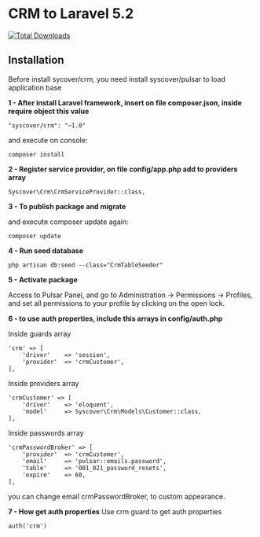 # CRM to Laravel 5.2

[![Total Downloads](https://poser.pugx.org/syscover/crm/downloads)](https://packagist.org/packages/syscover/crm)

## Installation

Before install sycover/crm, you need install syscover/pulsar to load application base

**1 - After install Laravel framework, insert on file composer.json, inside require object this value**
```
"syscover/crm": "~1.0"
```

and execute on console:
```
composer install
```

**2 - Register service provider, on file config/app.php add to providers array**

```
Syscover\Crm\CrmServiceProvider::class,

```

**3 - To publish package and migrate**

and execute composer update again:
```
composer update
```

**4 - Run seed database**

```
php artisan db:seed --class="CrmTableSeeder"
```

**5 - Activate package**

Access to Pulsar Panel, and go to Administration -> Permissions -> Profiles, and set all permissions to your profile by clicking on the open lock.

**6 - to use auth properties, include this arrays in config/auth.php**

Inside guards array
```
'crm' => [
    'driver'    => 'session',
    'provider'  => 'crmCustomer',
],
```

Inside providers array
```
'crmCustomer' => [
    'driver'    => 'eloquent',
    'model'     => Syscover\Crm\Models\Customer::class,
],
```

Inside passwords array
```
'crmPasswordBroker' => [
    'provider'  => 'crmCustomer',
    'email'     => 'pulsar::emails.password',
    'table'     => '001_021_password_resets',
    'expire'    => 60,
],
```

you can change email crmPasswordBroker, to custom appearance.

**7 - How get auth properties**
Use crm guard to get auth properties
```
auth('crm')
```